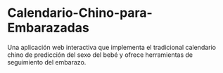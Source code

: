 # Calendario-Chino-para-Embarazadas
Una aplicación web interactiva que implementa el tradicional calendario chino de predicción del sexo del bebé y ofrece herramientas de seguimiento del embarazo.
